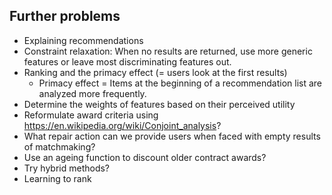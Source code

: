 ## Further problems

* Explaining recommendations <!-- To achieve transparency of matchmaking results. -->
* Constraint relaxation: When no results are returned, use more generic features or leave most discriminating features out.
* Ranking and the primacy effect (= users look at the first results)
  * Primacy effect = Items at the beginning of a recommendation list are analyzed more frequently.
* Determine the weights of features based on their perceived utility
* Reformulate award criteria using <https://en.wikipedia.org/wiki/Conjoint_analysis>?
* What repair action can we provide users when faced with empty results of matchmaking?
* Use an ageing function to discount older contract awards?
* Try hybrid methods?
* Learning to rank

<!--
TODO: Try to run matchmaking over data in <http://pproc.unizar.es:8890/sparql>. We'd need to make our own copy.
-->

<!--
* Now-defunct bidders should be filtered out.
* Match score can be normalized by the bidders age (now() - dcterms:issued).
* Contracts with more tenders (`pc:numberOfTenders`) can be scored as more telling, since the bidder won in greater competition.
* Contracts with open procedures can be also scored as more telling.
-->
